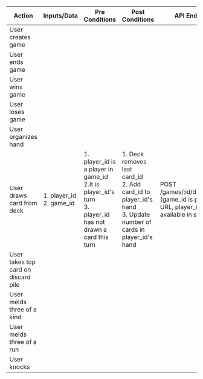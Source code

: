 | Action | Inputs/Data | Pre Conditions | Post Conditions | API Endpoint |
|---------------|---------------|---------------|---------------|---------------|
| User creates game | | | | |
| User ends game | | | | |
| User wins game | | | | |
| User loses game | | | | |
| User organizes hand | | | | |
| User draws card from deck | 1. player_id<br />2. game_id | 1. player_id is a player in game_id <br />2.It is player_id's turn<br />3. player_id has not drawn a card this turn | 1. Deck removes last card_id<br />2. Add card_id to player_id's  hand<br />3. Update number of cards in player_id's hand | POST /games/:id/draw_check <br /> (game_id is provided in URL, player_id available in session)|
| User takes top card on discard pile | | | | |
| User melds three of a kind | | | | |
| User melds three of a run | | | | |
| User knocks | | | | |


<br />